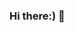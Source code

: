 ### Hi there:) 👋

<!--
**pulezzaa/github** is a ✨ _special_ ✨ repository because its `README.md` (this file) appears on your GitHub profile.

About me:

- 🔭 I’m currently working on a web development project tailored specifically for businesses and services.
- 🌱 I’m currently learning I am writing to share with you my current endeavor of learning SQL in the most efficient and effective manner possible. As you may know, SQL (Structured Query Language) is a powerful tool used for managing and manipulating databases. It is a fundamental skill for anyone working in the field of data analysis, software development, or database administration.
- 🤔 I’m looking for help with I am currently seeking web developers and backend developers who possess a superior level of expertise, from whom I can learn and further enhance my skills in the field.
- 📫 How to reach me: email - bpule2004@gmail.com
- 😄 Pronouns: he/him
- ⚡ Fun fact: I'm a footballer.
-->
